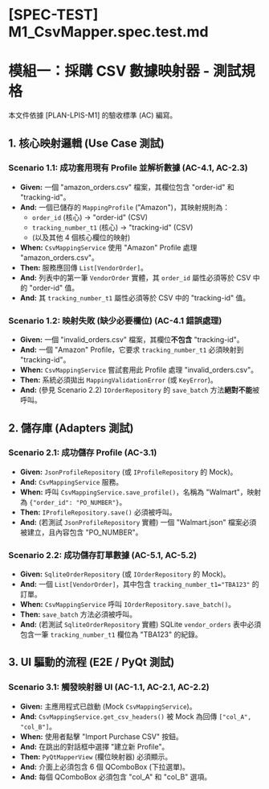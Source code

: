 # [SPEC-TEST] M1_CsvMapper.spec.test.md
# 模組一：採購 CSV 數據映射器 - 測試規格

本文件依據 [PLAN-LPIS-M1] 的驗收標準 (AC) 編寫。

## 1. 核心映射邏輯 (Use Case 測試)

### Scenario 1.1: 成功套用現有 Profile 並解析數據 (AC-4.1, AC-2.3)
- **Given:** 一個 "amazon_orders.csv" 檔案，其欄位包含 "order-id" 和 "tracking-id"。
- **And:** 一個已儲存的 `MappingProfile` ("Amazon")，其映射規則為：
  - `order_id` (核心) -> "order-id" (CSV)
  - `tracking_number_t1` (核心) -> "tracking-id" (CSV)
  - (以及其他 4 個核心欄位的映射)
- **When:** `CsvMappingService` 使用 "Amazon" Profile 處理 "amazon_orders.csv"。
- **Then:** 服務應回傳 `List[VendorOrder]`。
- **And:** 列表中的第一筆 `VendorOrder` 實體，其 `order_id` 屬性必須等於 CSV 中的 "order-id" 值。
- **And:** 其 `tracking_number_t1` 屬性必須等於 CSV 中的 "tracking-id" 值。

### Scenario 1.2: 映射失敗 (缺少必要欄位) (AC-4.1 錯誤處理)
- **Given:** 一個 "invalid_orders.csv" 檔案，其欄位**不包含** "tracking-id"。
- **And:** 一個 "Amazon" Profile，它要求 `tracking_number_t1` 必須映射到 "tracking-id"。
- **When:** `CsvMappingService` 嘗試套用此 Profile 處理 "invalid_orders.csv"。
- **Then:** 系統必須拋出 `MappingValidationError` (或 `KeyError`)。
- **And:** (參見 Scenario 2.2) `IOrderRepository` 的 `save_batch` 方法**絕對不能**被呼叫。

## 2. 儲存庫 (Adapters 測試)

### Scenario 2.1: 成功儲存 Profile (AC-3.1)
- **Given:** `JsonProfileRepository` (或 `IProfileRepository` 的 Mock)。
- **And:** `CsvMappingService` 服務。
- **When:** 呼叫 `CsvMappingService.save_profile()`，名稱為 "Walmart"，映射為 `{"order_id": "PO_NUMBER"}`。
- **Then:** `IProfileRepository.save()` 必須被呼叫。
- **And:** (若測試 `JsonProfileRepository` 實體) 一個 "Walmart.json" 檔案必須被建立，且內容包含 "PO_NUMBER"。

### Scenario 2.2: 成功儲存訂單數據 (AC-5.1, AC-5.2)
- **Given:** `SqliteOrderRepository` (或 `IOrderRepository` 的 Mock)。
- **And:** 一個 `List[VendorOrder]`，其中包含 `tracking_number_t1="TBA123"` 的訂單。
- **When:** `CsvMappingService` 呼叫 `IOrderRepository.save_batch()`。
- **Then:** `save_batch` 方法必須被呼叫。
- **And:** (若測試 `SqliteOrderRepository` 實體) SQLite `vendor_orders` 表中必須包含一筆 `tracking_number_t1` 欄位為 "TBA123" 的紀錄。

## 3. UI 驅動的流程 (E2E / PyQt 測試)

### Scenario 3.1: 觸發映射器 UI (AC-1.1, AC-2.1, AC-2.2)
- **Given:** 主應用程式已啟動 (Mock `CsvMappingService`)。
- **And:** `CsvMappingService.get_csv_headers()` 被 Mock 為回傳 `["col_A", "col_B"]`。
- **When:** 使用者點擊 "Import Purchase CSV" 按鈕。
- **And:** 在跳出的對話框中選擇 "建立新 Profile"。
- **Then:** `PyQtMapperView` (欄位映射器) 必須顯示。
- **And:** 介面上必須包含 6 個 QComboBox (下拉選單)。
- **And:** 每個 QComboBox 必須包含 "col_A" 和 "col_B" 選項。